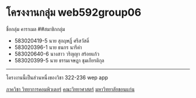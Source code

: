 # โครงงานกลุ่ม web592group06

ชื่อกลุ่ม คาราเมล
##สมาชิกกลุ่ม
- 583020419-5 นาย สุกฤษฏิ์ ศรีสวัสดิ์
- 583020396-1 นาย ธนกร นารีคำ
- 583020640-6 นางสาว วริญญา สร้อยแก้ว
- 583020399-5 นาย ธรรมเจษฎา ชุมเกียรติกุล


<hr>
โครงงานนี้เป็นส่วนหนื่งของวิชา 322-236 wep app

[ภาควิชา วิทยาการคอมพิวเตอร์](http://www.cs.kku.ac.th) 
[คณะวิทยาศาสตร์](http://www.sc.kku.ac.th) 
[มหาวิทยาลัยขอนแก่น](http://www.kku.ac.th)





